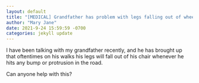 ```yaml
---
layout: default
title: "[MEDICAL] Grandfather has problem with legs falling out of wheelchair"
author: "Mary Jane"
date: 2021-9-24 15:59:59 -0700
categories: jekyll update
---
```


I have been talking with my grandfather recently, and he has brought up that oftentimes on his walks his legs will fall out of his chair whenever he hits any bump or protrusion in the road. 

Can anyone help with this?